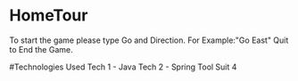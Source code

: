 # HomeTour
To start the game please type Go and Direction. 
For Example:"Go East"
Quit to End the Game.

#Technologies Used
Tech 1 - Java
Tech 2 - Spring Tool Suit 4
